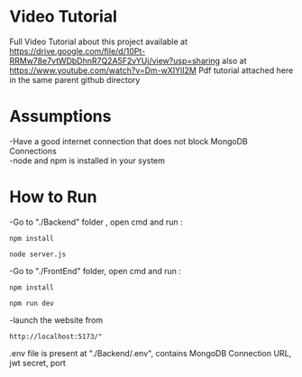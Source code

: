 # Video Tutorial 
    
   Full   Video Tutorial about this project  available at https://drive.google.com/file/d/10Pt-RRMw78e7vtWDbDhnR7Q2A5F2vYUj/view?usp=sharing
   also at https://www.youtube.com/watch?v=Dm-wXIYlI2M
   Pdf tutorial attached here in the same parent  github directory


# Assumptions

  -Have a good internet connection that does not block MongoDB Connections <br/>
  -node and npm is installed in your system<br/>

  
# How to Run

  -Go to "./Backend" folder , open cmd and run :
  ```
  npm install
  ```
  ```
  node server.js
  ```
  
  -Go to "./FrontEnd" folder, open cmd and run : 
  ```
  npm install
  ```
  ```
  npm run dev
  ```

  -launch the website from 
  ```
  http://localhost:5173/"
  ```


.env file is present at "./Backend/.env", contains MongoDB Connection URL, jwt secret, port
